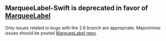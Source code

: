 ## MarqueeLabel-Swift is deprecated in favor of [MarqueeLabel](https://github.com/cbpowell/MarqueeLabel)
Only issues related to bugs with the 2.6 branch are appropriate. Major/minor issues should be posted [MarqueeLabel repo](https://github.com/cbpowell/MarqueeLabel).
